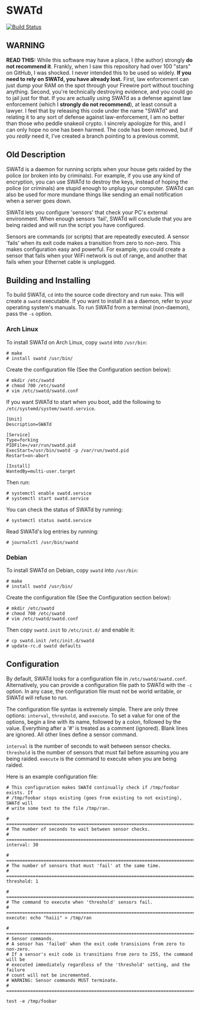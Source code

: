 SWATd
=====

[![Build Status](https://travis-ci.org/defuse/swatd.svg?branch=master)](https://travis-ci.org/defuse/swatd)


WARNING
---------

**READ THIS:** While this software may have a place, I (the author) strongly
**do not recommend it**. Frankly, when I saw this repository had over 100
"stars" on GitHub, I was shocked. I never intended this to be used so widely.
**If you need to rely on SWATd, you have already lost.** First, law enforcement
can just dump your RAM on the spot through your Firewire port without touching
anything. Second, you're technically destroying evidence, and you could go to
jail just for that. If you are actually using SWATd as a defense against law
enforcement (which I **strongly do not recommend**), at least consult a lawyer.
I feel that by releasing this code under the name "SWATd" and relating it to any
sort of defense against law-enforcement, I am no better than those who peddle
snakeoil crypto. I sincrely apologize for this, and I can only hope no one has
been harmed. The code has been removed, but if you *really* need it, I've
created a branch pointing to a previous commit.

Old Description
----------------

SWATd is a daemon for running scripts when your house gets raided by the police
(or broken into by criminals).  For example, if you use any kind of encryption,
you can use SWATd to destroy the keys, instead of hoping the police (or
criminals) are stupid enough to unplug your computer.  SWATd can also be used
for more mundane things like sending an email notification when a server goes
down.

SWATd lets you configure 'sensors' that check your PC's external environment.
When enough sensors 'fail', SWATd will conclude that you are being raided and
will run the script you have configured.

Sensors are commands (or scripts) that are repeatedly executed. A sensor 'fails'
when its exit code makes a transition from zero to non-zero. This makes
configuration easy and powerful. For example, you could create a sensor that
fails when your WiFi network is out of range, and another that fails when your
Ethernet cable is unplugged.

Building and Installing
-----------------------

To build SWATd, `cd` into the source code directory and run `make`. This will
create a `swatd` executable. If you want to install it as a daemon, refer to
your operating system's manuals. To run SWATd from a terminal (non-daemon), pass
the `-s` option.

### Arch Linux

To install SWATd on Arch Linux, copy `swatd` into `/usr/bin`:

    # make
    # install swatd /usr/bin/

Create the configuration file (See the Configuration section below):

    # mkdir /etc/swatd
    # chmod 700 /etc/swatd
    # vim /etc/swatd/swatd.conf

If you want SWATd to start when you boot, add the following to
`/etc/systemd/system/swatd.service`.

    [Unit]
    Description=SWATd
    
    [Service]
    Type=forking
    PIDFile=/var/run/swatd.pid
    ExecStart=/usr/bin/swatd -p /var/run/swatd.pid
    Restart=on-abort
    
    [Install]
    WantedBy=multi-user.target

Then run:

    # systemctl enable swatd.service
    # systemctl start swatd.service

You can check the status of SWATd by running:

    # systemctl status swatd.service

Read SWATd's log entries by running:

    # journalctl /usr/bin/swatd

### Debian 

To install SWATd on Debian, copy `swatd` into `/usr/bin`:

    # make
    # install swatd /usr/bin/

Create the configuration file (See the Configuration section below):

    # mkdir /etc/swatd
    # chmod 700 /etc/swatd
    # vim /etc/swatd/swatd.conf

Then copy `swatd.init` to `/etc/init.d/` and enable it:

    # cp swatd.init /etc/init.d/swatd
    # update-rc.d swatd defaults

Configuration
-------------

By default, SWATd looks for a configuration file in `/etc/swatd/swatd.conf`.
Alternatively, you can provide a configuration file path to SWATd with the `-c`
option. In any case, the configuration file must not be world writable, or SWATd
will refuse to run.

The configuration file syntax is extremely simple. There are only three options:
`interval`, `threshold`, and `execute`. To set a value for one of the options,
begin a line with its name, followed by a colon, followed by the value.
Everything after a '#' is treated as a comment (ignored). Blank lines are
ignored. All other lines define a sensor command.

`interval` is the number of seconds to wait between sensor checks. `threshold`
is the number of sensors that must fail before assuming you are being raided.
`execute` is the command to execute when you are being raided.

Here is an example configuration file:

    # This configuration makes SWATd continually check if /tmp/foobar exists. If
    # /tmp/foobar stops existing (goes from existing to not existing), SWATd will
    # write some text to the file /tmp/ran.
    
    # =============================================================================
    # The number of seconds to wait between sensor checks.
    # =============================================================================
    interval: 30
    
    # =============================================================================
    # The number of sensors that must 'fail' at the same time.
    # =============================================================================
    threshold: 1
    
    # =============================================================================
    # The command to execute when 'threshold' sensors fail.
    # =============================================================================
    execute: echo "haiii" > /tmp/ran
    
    # =============================================================================
    # Sensor commands.
    # A sensor has 'failed' when the exit code transisions from zero to non-zero.
    # If a sensor's exit code is transitions from zero to 255, the command will be 
    # executed immediately regardless of the 'threshold' setting, and the failure
    # count will not be incremented.
    # WARNING: Sensor commands MUST terminate.
    # =============================================================================
    
    test -e /tmp/foobar
